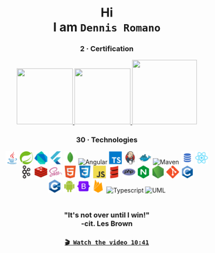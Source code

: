 <div align="center">
  
# Hi <br> I am ```Dennis Romano```
  
### 2 · Certification

<a href="https://www.credly.com/badges/afaf5743-b00c-4f76-8ad3-c4295e398749/public_url">
  <img src="https://images.credly.com/size/110x110/images/80c95f74-dcf0-43fc-a437-053a598feb05/blob" width="130" height="130"/>
</a>
<a href="https://www.credly.com/badges/7095d053-f7b2-407c-9113-139d34307c74/public_url">
  <img src="https://images.credly.com/size/680x680/images/a2790314-008a-4c3d-9553-f5e84eb359ba/image.png" width="130" height="130"/>
</a>
<a href="https://www.credly.com/badges/38755c47-8c2b-479d-8b32-e3d2fab8fac5/public_url">
  <img src="https://images.credly.com/size/680x680/images/ff52a038-c61e-4088-b434-2e98ef546896/image.png" width="150" height="150"/>
</a>

### 30 · Technologies

<img src="https://raw.githubusercontent.com/devicons/devicon/master/icons/java/java-original.svg" alt="Java" width="30" height="30"/>
<img src="https://raw.githubusercontent.com/devicons/devicon/master/icons/spring/spring-original.svg" alt="SpringAndSpring Boot" width="30" height="30"/>
<img src="https://raw.githubusercontent.com/devicons/devicon/master/icons/dart/dart-original.svg" alt="Dart" width="30" height="30"/>
<img src="https://raw.githubusercontent.com/devicons/devicon/master/icons/flutter/flutter-original.svg" alt="Flutter" width="30" height="30"/>
<img src="https://raw.githubusercontent.com/devicons/devicon/master/icons/mongodb/mongodb-original.svg" alt="Flutter" width="30" height="30"/>
<img src="https://angular.dev/assets/icons/android-chrome-192x192.png" alt="Angular" width="30" height="30"/>
<img src="https://raw.githubusercontent.com/devicons/devicon/master/icons/typescript/typescript-original.svg" alt="Typescript" width="30" height="30"/>
<img src="https://raw.githubusercontent.com/devicons/devicon/master/icons/jenkins/jenkins-original.svg" alt="Typescript" width="30" height="30"/>
<img src="https://raw.githubusercontent.com/devicons/devicon/master/icons/docker/docker-original.svg" alt="Docker" width="30" height="30"/>
<img src="https://cdn.icon-icons.com/icons2/2107/PNG/512/file_type_maven_icon_130397.png" alt="Maven" width="30" height="30"/>
<img src="https://raw.githubusercontent.com/github/explore/80688e429a7d4ef2fca1e82350fe8e3517d3494d/topics/sql/sql.png" alt="SQL" width="30" height="30"/>
<img src="https://raw.githubusercontent.com/devicons/devicon/master/icons/react/react-original.svg" alt="React Native" width="30" height="30"/>
<br><img src="https://raw.githubusercontent.com/devicons/devicon/master/icons/apachekafka/apachekafka-original.svg" alt="Kafka" width="30" height="30"/>
<img src="https://raw.githubusercontent.com/devicons/devicon/master/icons/redis/redis-original.svg" alt="Redis" width="30" height="30"/>
<img src="https://raw.githubusercontent.com/devicons/devicon/master/icons/sass/sass-original.svg" alt="Maven" width="30" height="30"/>
<img src="https://raw.githubusercontent.com/devicons/devicon/master/icons/html5/html5-original.svg" alt="HTML" width="30" height="30"/>
<img src="https://raw.githubusercontent.com/devicons/devicon/master/icons/css3/css3-original.svg" alt="CSS" width="30" height="30"/>
<img src="https://raw.githubusercontent.com/devicons/devicon/master/icons/javascript/javascript-original.svg" alt="Javascript" width="30" height="30"/>
<img src="https://raw.githubusercontent.com/devicons/devicon/master/icons/scala/scala-original.svg" alt="Scala" width="30" height="30"/>
<img src="https://raw.githubusercontent.com/devicons/devicon/master/icons/php/php-original.svg" alt="PHP" width="30" height="30"/>
<img src="https://raw.githubusercontent.com/devicons/devicon/master/icons/nginx/nginx-original.svg" alt="CandCPlusPlus" width="30" height="30"/>
<img src="https://raw.githubusercontent.com/devicons/devicon/master/icons/nodejs/nodejs-original.svg" alt="CandCPlusPlus" width="30" height="30"/>
<img src="https://raw.githubusercontent.com/devicons/devicon/master/icons/git/git-original.svg" alt="CandCPlusPlus" width="30" height="30"/>
<img src="https://raw.githubusercontent.com/devicons/devicon/master/icons/c/c-original.svg" alt="C" width="30" height="30"/>
<br><img src="https://raw.githubusercontent.com/devicons/devicon/master/icons/cplusplus/cplusplus-original.svg" alt="CPlusPlus" width="30" height="30"/>
<img src="https://raw.githubusercontent.com/devicons/devicon/master/icons/android/android-original.svg" alt="Android" width="30" height="30"/>
<img src="https://raw.githubusercontent.com/devicons/devicon/master/icons/bootstrap/bootstrap-original.svg" alt="Bootstrap" width="30" height="30"/>
<img src="https://raw.githubusercontent.com/devicons/devicon/master/icons/firebase/firebase-plain.svg" alt="Firebase" width="30" height="30"/>
<img src="https://cdn.icon-icons.com/icons2/2699/PNG/512/gradle_logo_icon_168143.png" alt="Typescript" width="30" height="30"/>
<img src="https://upload.wikimedia.org/wikipedia/commons/d/d5/UML_logo.svg" alt="UML" with="30" height="30"/>
<h1></h1>

### "It's not over until I win!" <br> -cit. **Les Brown**
### <a href="https://www.youtube.com/watch?v=8Fd06U-3TAY">```🎬 Watch the video 10:41```</a>

